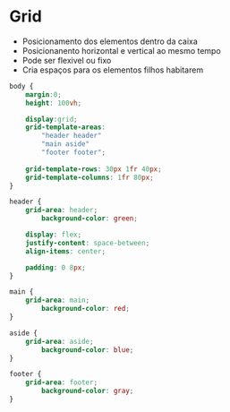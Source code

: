 # Grid

* Posicionamento dos elementos dentro da caixa
* Posicionanento horizontal e vertical ao mesmo tempo
* Pode ser flexivel ou fixo
* Cria espaços para os elementos filhos habitarem



```css
body {
    margin:0;
    height: 100vh;

    display:grid;
    grid-template-areas:
        "header header"
        "main aside"
        "footer footer";
    
    grid-template-rows: 30px 1fr 40px;
    grid-template-columns: 1fr 80px;
}

header {
    grid-area: header;
        background-color: green;

    display: flex;
    justify-content: space-between;
    align-items: center;

    padding: 0 8px;
}

main {
    grid-area: main;
        background-color: red;
}

aside {
    grid-area: aside;
        background-color: blue;
}

footer {
    grid-area: footer;
        background-color: gray;
}

```